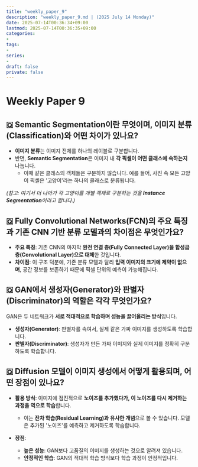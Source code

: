 ```yaml
---
title: "weekly_paper_9"
description: "weekly_paper_9.md | (2025 July 14 Monday)"
date: 2025-07-14T00:36:34+09:00
lastmod: 2025-07-14T00:36:35+09:00
categories: 
- 
tags: 
- 
series:
- 
draft: false
private: false
---
```



# Weekly Paper 9

## 🇶 Semantic Segmentation이란 무엇이며, 이미지 분류(Classification)와 어떤 차이가 있나요?

*   **이미지 분류**는 이미지 전체를 하나의 레이블로 구분합니다.
*   반면, **Semantic Segmentation**은 이미지 내 **각 픽셀이 어떤 클래스에 속하는지** 나눕니다.
    *   이때 같은 클래스의 객체들은 구분하지 않습니다. 예를 들어, 사진 속 모든 고양이 픽셀은 '고양이'라는 하나의 클래스로 분류됩니다.

*(참고: 여기서 더 나아가 각 고양이를 개별 객체로 구분하는 것을 **Instance Segmentation**이라고 합니다.)*

## 🇶 Fully Convolutional Networks(FCN)의 주요 특징과 기존 CNN 기반 분류 모델과의 차이점은 무엇인가요?

*   **주요 특징**: 기존 CNN의 마지막 **완전 연결 층(Fully Connected Layer)을 합성곱 층(Convolutional Layer)으로 대체**한 것입니다.
*   **차이점**: 이 구조 덕분에, 기존 분류 모델과 달리 **입력 이미지의 크기에 제약이 없으며**, 공간 정보를 보존하기 때문에 픽셀 단위의 예측이 가능해집니다.

## 🇶 GAN에서 생성자(Generator)와 판별자(Discriminator)의 역할은 각각 무엇인가요?

GAN은 두 네트워크가 **서로 적대적으로 학습하며 성능을 끌어올리는 방식**입니다.

*   **생성자(Generator)**: 판별자를 속여서, 실제 같은 가짜 이미지를 생성하도록 학습합니다.
*   **판별자(Discriminator)**: 생성자가 만든 가짜 이미지와 실제 이미지를 정확히 구분하도록 학습합니다.

## 🇶 Diffusion 모델이 이미지 생성에서 어떻게 활용되며, 어떤 장점이 있나요?

*   **활용 방식**: 이미지에 점진적으로 **노이즈를 추가했다가, 이 노이즈를 다시 제거하는 과정을 역으로 학습**합니다.
    *   이는 **잔차 학습(Residual Learning)과 유사한 개념**으로 볼 수 있습니다. 모델은 추가된 '노이즈'를 예측하고 제거하도록 학습합니다.

*   **장점**:
    *   **높은 성능**: GAN보다 고품질의 이미지를 생성하는 것으로 알려져 있습니다.
    *   **안정적인 학습**: GAN의 적대적 학습 방식보다 학습 과정이 안정적입니다.